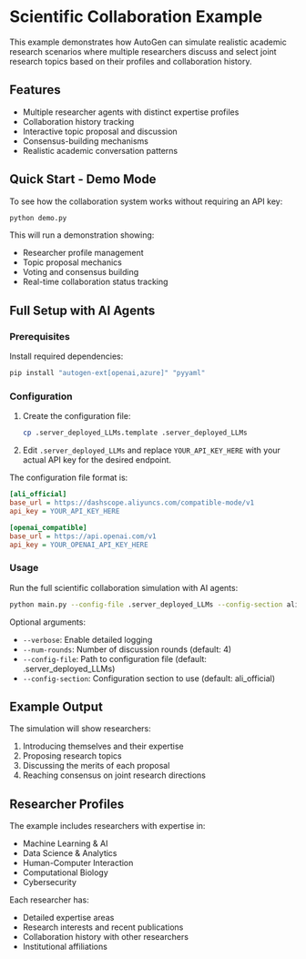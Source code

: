 # Scientific Collaboration Example

This example demonstrates how AutoGen can simulate realistic academic research scenarios where multiple researchers discuss and select joint research topics based on their profiles and collaboration history.

## Features

- Multiple researcher agents with distinct expertise profiles
- Collaboration history tracking
- Interactive topic proposal and discussion
- Consensus-building mechanisms
- Realistic academic conversation patterns

## Quick Start - Demo Mode

To see how the collaboration system works without requiring an API key:

```bash
python demo.py
```

This will run a demonstration showing:
- Researcher profile management
- Topic proposal mechanics
- Voting and consensus building
- Real-time collaboration status tracking

## Full Setup with AI Agents

### Prerequisites

Install required dependencies:
```bash
pip install "autogen-ext[openai,azure]" "pyyaml"
```

### Configuration

1. Create the configuration file:
   ```bash
   cp .server_deployed_LLMs.template .server_deployed_LLMs
   ```

2. Edit `.server_deployed_LLMs` and replace `YOUR_API_KEY_HERE` with your actual API key for the desired endpoint.

The configuration file format is:
```ini
[ali_official]
base_url = https://dashscope.aliyuncs.com/compatible-mode/v1
api_key = YOUR_API_KEY_HERE

[openai_compatible]
base_url = https://api.openai.com/v1
api_key = YOUR_OPENAI_API_KEY_HERE
```

### Usage

Run the full scientific collaboration simulation with AI agents:

```bash
python main.py --config-file .server_deployed_LLMs --config-section ali_official
```

Optional arguments:
- `--verbose`: Enable detailed logging
- `--num-rounds`: Number of discussion rounds (default: 4)
- `--config-file`: Path to configuration file (default: .server_deployed_LLMs)
- `--config-section`: Configuration section to use (default: ali_official)

## Example Output

The simulation will show researchers:
1. Introducing themselves and their expertise
2. Proposing research topics
3. Discussing the merits of each proposal
4. Reaching consensus on joint research directions

## Researcher Profiles

The example includes researchers with expertise in:
- Machine Learning & AI
- Data Science & Analytics  
- Human-Computer Interaction
- Computational Biology
- Cybersecurity

Each researcher has:
- Detailed expertise areas
- Research interests and recent publications
- Collaboration history with other researchers
- Institutional affiliations